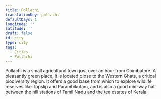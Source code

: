 ```yaml
---
title: Pollachi
translationKey: pollachi
defaultDays: 1
longitude: ''
latitude: ''
draft: false
id: city
type: city
tags:
  - Cities
  - Pollachi
---
```

Pollachi is a small agricultural town just over an hour from Coimbatore. A pleasantly green place, it is located close to the Western Ghats, a critical biodiversity region. It offers a good base from which to explore wildlife reserves like Topslip and Parambikulam, and is also a good mid-way halt between the hill stations of Tamil Nadu and the tea estates of Kerala.